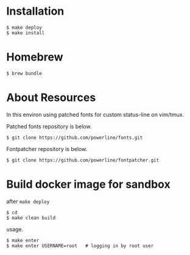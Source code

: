 # Installation

```
$ make deploy
$ make install
```

# Homebrew

```
$ brew bundle
```

# About Resources

In this environ using patched fonts for custom status-line on vim/tmux.

Patched fonts repository is below.

```
$ git clone https://github.com/powerline/fonts.git
```

Fontpatcher repository is below.

```
$ git clone https://github.com/powerline/fontpatcher.git
```

# Build docker image for sandbox

after `make deploy`

```
$ cd
$ make clean build
```

usage.

```
$ make enter
$ make enter USERNAME=root   # logging in by root user
```
